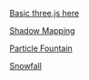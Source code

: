 [Basic three.js here](http://hoorayimhelping.github.io/threejs-playground/)

[Shadow Mapping](http://hoorayimhelping.github.io/threejs-playground/shadows)

[Particle Fountain](http://hoorayimhelping.github.io/threejs-playground/lavafountain)

[Snowfall](http://hoorayimhelping.github.io/threejs-playground/snowfall)
